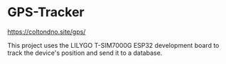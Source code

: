 # GPS-Tracker 

https://coltondno.site/gps/

This project uses the LILYGO T-SIM7000G ESP32 development board to track the device's position and send it to a database.